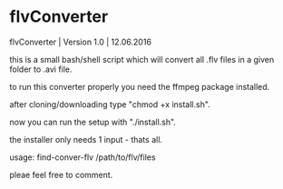 # flvConverter
flvConverter | Version 1.0 | 12.06.2016

this is a small bash/shell script which will convert
all .flv files in a given folder to .avi file.

to run this converter properly you need the ffmpeg package installed.

after cloning/downloading type "chmod +x install.sh".

now you can run the setup with "./install.sh".

the installer only needs 1 input - thats all.

usage: find-conver-flv /path/to/flv/files


pleae feel free to comment.

